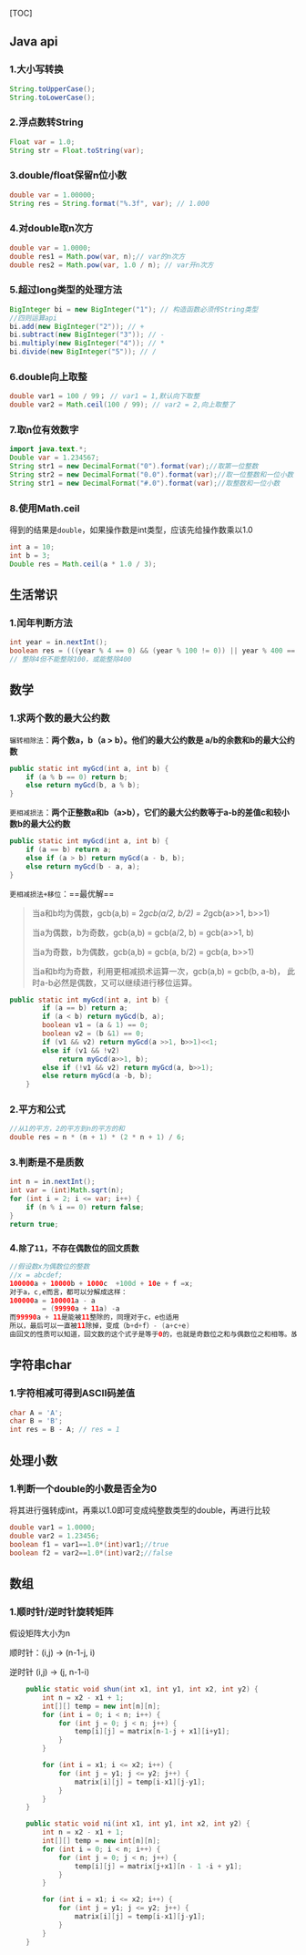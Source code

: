 [TOC]

## Java api

### 1.大小写转换

```java
String.toUpperCase();
String.toLowerCase();
```

### 2.浮点数转String

```java
Float var = 1.0;
String str = Float.toString(var);
```

### 3.double/float保留n位小数

```java
double var = 1.00000;
String res = String.format("%.3f", var); // 1.000
```

### 4.对double取n次方

```java
double var = 1.0000;
double res1 = Math.pow(var, n);// var的n次方
double res2 = Math.pow(var, 1.0 / n); // var开n次方
```

### 5.超过long类型的处理方法

```java
BigInteger bi = new BigInteger("1"); // 构造函数必须传String类型
//四则运算api
bi.add(new BigInteger("2")); // +
bi.subtract(new BigInteger("3")); // - 
bi.multiply(new BigInteger("4")); // *
bi.divide(new BigInteger("5")); // /
```

### 6.double向上取整

```java
double var1 = 100 / 99； // var1 = 1,默认向下取整
double var2 = Math.ceil(100 / 99); // var2 = 2,向上取整了
```

### 7.取n位有效数字

```java
import java.text.*;
Double var = 1.234567;
String str1 = new DecimalFormat("0").format(var);//取第一位整数
String str2 = new DecimalFormat("0.0").format(var);//取一位整数和一位小数
String str1 = new DecimalFormat("#.0").format(var);//取整数和一位小数
```

### 8.使用Math.ceil

得到的结果是`double`，如果操作数是int类型，应该先给操作数乘以1.0

```java
int a = 10;
int b = 3;
Double res = Math.ceil(a * 1.0 / 3);
```



## 生活常识

### 1.闰年判断方法

```java
int year = in.nextInt();
boolean res = (((year % 4 == 0) && (year % 100 != 0)) || year % 400 == 0);
// 整除4但不能整除100，或能整除400
```

## 数学

### 1.求两个数的最大公约数

`辗转相除法`：**两个数a，b（a > b）。他们的最大公约数是 a/b的余数和b的最大公约数**

```java
public static int myGcd(int a, int b) {
    if (a % b == 0) return b;
    else return myGcd(b, a % b);
}
```

`更相减损法`：**两个正整数a和b（a>b），它们的最大公约数等于a-b的差值c和较小数b的最大公约数**

```java
public static int myGcd(int a, int b) {
    if (a == b) return a;
    else if (a > b) return myGcd(a - b, b);
    else return myGcd(b - a, a);
}
```

`更相减损法+移位`：==最优解==

>当a和b均为偶数，gcb(a,b) = 2*gcb(a/2, b/2) = 2*gcb(a>>1, b>>1)
>
>当a为偶数，b为奇数，gcb(a,b) = gcb(a/2, b) = gcb(a>>1, b)
>
>当a为奇数，b为偶数，gcb(a,b) = gcb(a, b/2) = gcb(a, b>>1)
>
>当a和b均为奇数，利用更相减损术运算一次，gcb(a,b) = gcb(b, a-b)， 此时a-b必然是偶数，又可以继续进行移位运算。

```java
public static int myGcd(int a, int b) {
        if (a == b) return a;
        if (a < b) return myGcd(b, a);
        boolean v1 = (a & 1) == 0;
        boolean v2 = (b &1) == 0;
        if (v1 && v2) return myGcd(a >>1, b>>1)<<1;
        else if (v1 && !v2) 
            return myGcd(a>>1, b);
        else if (!v1 && v2) return myGcd(a, b>>1);
        else return myGcd(a -b, b);
    }
```

### 2.平方和公式

```java
//从1的平方，2的平方到n的平方的和
double res = n * (n + 1) * (2 * n + 1) / 6;
```

### 3.判断是不是质数

```java
int n = in.nextInt();
int var = (int)Math.sqrt(n);
for (int i = 2; i <= var; i++) {
    if (n % i == 0) return false;
}
return true;
```

### 4.`除了11，不存在偶数位的回文质数`

```java
//假设数x为偶数位的整数
//x = abcdef;
100000a + 10000b + 1000c  +100d + 10e + f =x;
对于a，c,e而言，都可以分解成这样：
100000a = 100001a - a
    	= (99990a + 11a) -a
而99990a + 11是能被11整除的，同理对于c，e也适用
所以，最后可以一直被11除掉，变成（b+d+f）- (a+c+e)
由回文的性质可以知道，回文数的这个式子是等于0的，也就是奇数位之和与偶数位之和相等。故得到x恒等于11的倍数。
```



## 字符串char

### 1.字符相减可得到ASCII码差值

```java
char A = 'A';
char B = 'B';
int res = B - A; // res = 1
```

## 处理小数

### 1.判断一个double的小数是否全为0 

将其进行强转成int，再乘以1.0即可变成纯整数类型的double，再进行比较

```java
double var1 = 1.0000;
double var2 = 1.23456;
boolean f1 = var1==1.0*(int)var1;//true
boolean f2 = var2==1.0*(int)var2;//false
```

## 数组

### 1.顺时针/逆时针旋转矩阵

假设矩阵大小为n

顺时针：(i,j) -> (n-1-j, i)

逆时针 (i,j) -> (j, n-1-i)

```java
    public static void shun(int x1, int y1, int x2, int y2) {
        int n = x2 - x1 + 1;
        int[][] temp = new int[n][n];
        for (int i = 0; i < n; i++) {
            for (int j = 0; j < n; j++) {
                temp[i][j] = matrix[n-1-j + x1][i+y1];
            }
        }

        for (int i = x1; i <= x2; i++) {
            for (int j = y1; j <= y2; j++) {
                matrix[i][j] = temp[i-x1][j-y1];
            }
        }
    }

    public static void ni(int x1, int y1, int x2, int y2) {
        int n = x2 - x1 + 1;
        int[][] temp = new int[n][n];
        for (int i = 0; i < n; i++) {
            for (int j = 0; j < n; j++) {
                temp[i][j] = matrix[j+x1][n - 1 -i + y1];
            }
        }

        for (int i = x1; i <= x2; i++) {
            for (int j = y1; j <= y2; j++) {
                matrix[i][j] = temp[i-x1][j-y1];
            }
        }
    }
```


